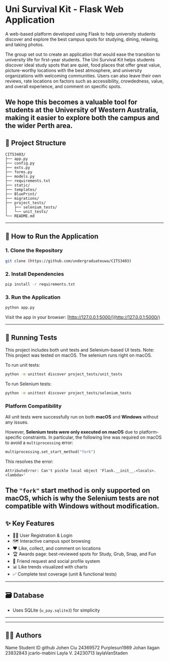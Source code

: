 # Uni Survival Kit - Flask Web Application

A web-based platform developed using Flask to help university students discover and explore the best campus spots for studying, dining, relaxing, and taking photos.

The group set out to create an application that would ease the transition to university life for first-year students. The Uni Survival Kit helps students discover ideal study spots that are quiet, food places that offer great value, picture-worthy locations with the best atmosphere, and university organizations with welcoming communities. Users can also leave their own reviews, rate locations on factors such as accessibility, crowdedness, value, and overall experience, and comment on specific spots.

We hope this becomes a valuable tool for students at the University of Western Australia, making it easier to explore both the campus and the wider Perth area.
---

## 📁 Project Structure

```
CITS3403/
├── app.py
├── config.py
├── exts.py
├── forms.py
├── models.py
├── requirements.txt
├── static/
├── templates/
├── BluePrint/
├── migrations/
├── project_tests/
│   ├── selenium_tests/
│   └── unit_tests/
└── README.md
```

---

## 🚀 How to Run the Application

### 1. Clone the Repository
```bash
git clone (https://github.com/undergraduateuwa/CITS3403)

```


### 2. Install Dependencies
```bash
pip install -r requirements.txt
```

### 3. Run the Application
```bash
python app.py
```

Visit the app in your browser: [http://127.0.0.1:5000/](http://127.0.0.1:5000/)

---

## 🧪 Running Tests

This project includes both unit tests and Selenium-based UI tests.
Note: This project was tested on macOS. The selenium runs right on macOS. 

To run unit tests:
```bash
python -m unittest discover project_tests/unit_tests
```

To run Selenium tests:
```bash
python -m unittest discover project_tests/selenium_tests
```

### Platform Compatibility

All unit tests were successfully run on both **macOS** and **Windows** without any issues.

However, **Selenium tests were only executed on macOS** due to platform-specific constraints. In particular, the following line was required on macOS to avoid a `multiprocessing` error:

```python
multiprocessing.set_start_method("fork")
```

This resolves the error:

```
AttributeError: Can't pickle local object 'Flask.__init__.<locals>.<lambda>'
```

The `"fork"` start method is only supported on macOS, which is why the Selenium tests are not compatible with Windows without modification.
---

## ✨ Key Features

- 🧑‍🎓 User Registration & Login
- 🗺️ Interactive campus spot browsing
- ❤️ Like, collect, and comment on locations
- 🏆 Awards page: best-reviewed spots for Study, Grub, Snap, and Fun
- 👥 Friend request and social profile system
- 📊 Like trends visualized with charts
- ✅ Complete test coverage (unit & functional tests)

---

## 🗃️ Database

- Uses SQLite (`u_pay.sqlite3`) for simplicity

---

---

## 👨‍💻 Authors

Name	         Student ID	    github
Johen Ciu	     24369572	      Purplesun1989
Johan llagan	 23832843       jcarlo-mabini
Layla V.	     24230713       laylaVanStaden
